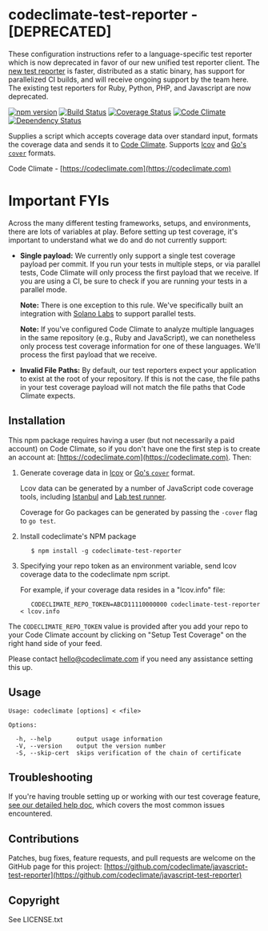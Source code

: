 # codeclimate-test-reporter - [DEPRECATED]

These configuration instructions refer to a language-specific test reporter which is now deprecated in favor of our new unified test reporter client. The [new test reporter](https://docs.codeclimate.com/v1.0/docs/configuring-test-coverage) is faster, distributed as a static binary, has support for parallelized CI builds, and will receive ongoing support by the team here. The existing test reporters for Ruby, Python, PHP, and Javascript are now deprecated.

[![npm version][npm-badge]][npm-url]
[![Build Status][travis-badge]][travis-url]
[![Coverage Status][coverage-badge]][coverage-url]
[![Code Climate][codeclimate-badge]][codeclimate-url]
[![Dependency Status][david-badge]][david-url]

Supplies a script which accepts coverage data over standard input, formats the coverage data and sends it to [Code Climate](https://codeclimate.com). Supports [lcov](http://ltp.sourceforge.net/coverage/lcov/geninfo.1.php) and [Go's `cover`](https://blog.golang.org/cover) formats.

Code Climate - [https://codeclimate.com](https://codeclimate.com)

# Important FYIs

Across the many different testing frameworks, setups, and environments, there are lots of variables at play. Before setting up test coverage, it's important to understand what we do and do not currently support:

* **Single payload:** We currently only support a single test coverage payload per commit. If you run your tests in multiple steps, or via parallel tests, Code Climate will only process the first payload that we receive. If you are using a CI, be sure to check if you are running your tests in a parallel mode.

  **Note:** There is one exception to this rule. We've specifically built an integration with [Solano Labs](https://www.solanolabs.com/) to support parallel tests.

  **Note:** If you've configured Code Climate to analyze multiple languages in the same repository (e.g., Ruby and JavaScript), we can nonetheless only process test coverage information for one of these languages. We'll process the first payload that we receive.
* **Invalid File Paths:** By default, our test reporters expect your application to exist at the root of your repository. If this is not the case, the file paths in your test coverage payload will not match the file paths that Code Climate expects.

## Installation

This npm package requires having a user (but not necessarily a paid account) on Code Climate, so if you don't have one the
first step is to create an account at: [https://codeclimate.com](https://codeclimate.com). Then:

1. Generate coverage data in [lcov](http://ltp.sourceforge.net/coverage/lcov/geninfo.1.php) or [Go's `cover`](https://blog.golang.org/cover) format.

      Lcov data can be generated by a number of JavaScript code coverage tools,
      including [Istanbul](http://gotwarlost.github.io/istanbul) and [Lab test runner](https://github.com/hapijs/lab).

      Coverage for Go packages can be generated by passing the `-cover` flag to `go test`.

1. Install codeclimate's NPM package

          $ npm install -g codeclimate-test-reporter

1. Specifying your repo token as an environment variable, send lcov coverage data to the codeclimate npm script.

      For example, if your coverage data resides in a "lcov.info" file:

          CODECLIMATE_REPO_TOKEN=ABCD11110000000 codeclimate-test-reporter < lcov.info

The `CODECLIMATE_REPO_TOKEN` value is provided after you add your repo to your
Code Climate account by clicking on "Setup Test Coverage" on the right hand side of your feed.

Please contact hello@codeclimate.com if you need any assistance setting this up.

## Usage

```
Usage: codeclimate [options] < <file>

Options:

  -h, --help       output usage information
  -V, --version    output the version number
  -S, --skip-cert  skips verification of the chain of certificate
```

## Troubleshooting

If you're having trouble setting up or working with our test coverage feature, [see our detailed help doc](http://docs.codeclimate.com/article/220-help-im-having-trouble-with-test-coverage), which covers the most common issues encountered.

## Contributions

Patches, bug fixes, feature requests, and pull requests are welcome on the
GitHub page for this project: [https://github.com/codeclimate/javascript-test-reporter](https://github.com/codeclimate/javascript-test-reporter)

## Copyright

See LICENSE.txt

[npm-badge]: https://img.shields.io/npm/v/codeclimate-test-reporter.svg
[npm-url]: https://www.npmjs.com/package/codeclimate-test-reporter
[travis-badge]: https://api.travis-ci.org/codeclimate/javascript-test-reporter.svg
[travis-url]: https://travis-ci.org/codeclimate/javascript-test-reporter
[david-badge]: https://david-dm.org/codeclimate/javascript-test-reporter.svg
[david-url]: https://david-dm.org/codeclimate/javascript-test-reporter
[experimental-badge]: https://img.shields.io/badge/stability-experimental-DD5F0A.svg
[experimental-url]: https://nodejs.org/api/documentation.html#documentation_stability_index
[codeclimate-badge]: https://codeclimate.com/github/codeclimate/javascript-test-reporter/badges/gpa.svg
[codeclimate-url]: https://codeclimate.com/github/codeclimate/javascript-test-reporter
[coverage-badge]: https://codeclimate.com/github/codeclimate/javascript-test-reporter/badges/coverage.svg
[coverage-url]: https://codeclimate.com/github/codeclimate/javascript-test-reporter/coverage
